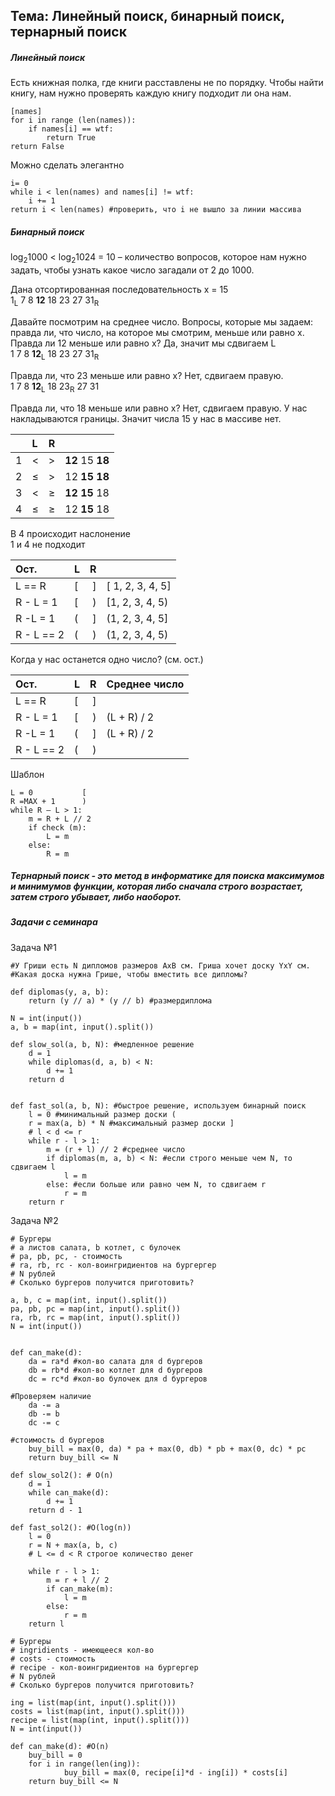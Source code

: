 ## Тема: Линейный поиск, бинарный поиск, тернарный поиск  
##### *Линейный поиск*    
Есть книжная полка, где книги расставлены не по порядку. Чтобы найти книгу, нам нужно проверять каждую книгу подходит ли она нам.  

	[names]  
	for i in range (len(names)):  
    	if names[i] == wtf:  
    	    return True  
	return False  
    
Можно сделать элегантно 

	i= 0
	while i < len(names) and names[i] != wtf:
		i += 1
	return i < len(names) #проверить, что i не вышло за линии массива


##### *Бинарный поиск* 
log<sub>2</sub>1000 < log<sub>2</sub>1024 = 10 – количество вопросов, которое нам нужно задать, чтобы узнать какое число загадали от 2 до 1000.

Дана отсортированная последовательность х = 15   
1<sub>L</sub> 7 8 __12__ 18 23 27 31<sub>R</sub> 

Давайте посмотрим на среднее число. Вопросы, которые мы задаем: правда ли, что число, на которое мы смотрим, меньше или равно х.
Правда ли 12 меньше или равно х? Да, значит мы сдвигаем L  
1 7 8 __12__<sub>L</sub> 18 23 27 31<sub>R</sub>

Правда ли, что 23 меньше или равно х? Нет, сдвигаем правую.    
1 7 8 __12__<sub>L</sub> 18 23<sub>R</sub> 27 31

Правда ли, что 18 меньше или равно х? Нет, сдвигаем правую. У нас накладываются границы. Значит числа 15 у нас в массиве нет.


||L|R||
|:---|:--|---:|:---| 
|1|<| >| __12__ 15 __18__
|2|≤|>|12 __15__ __18__|
|3|<|≥|__12__ __15__ 18|
|4| ≤| ≥|12 __15__ 18|    

В 4 происходит наслонение  
1 и 4 не подходит

|Ост.|L|R||
|:---|:--|---:|:---|
|L == R| [| ]| [ 1, 2, 3, 4, 5]
|R - L = 1| [ | )| [1, 2, 3, 4, 5)
|R -L = 1| (| ]| (1, 2, 3, 4, 5]
|R - L == 2| (| )| (1, 2, 3, 4, 5)

Когда у нас останется одно число? (см. ост.)

|Ост.|L|R|Среднее число|
|:---|:--|---:|:---|
|L == R| [| ]| 
|R - L = 1| [ | )| (L + R) / 2
|R -L = 1| (| ]| (L + R) / 2
|R - L == 2| (| )| 


Шаблон

	L = 0           [ 
	R =MAX + 1      )
	while R – L > 1:
    	m = R + L // 2
    	if check (m):
            L = m
    	else:
            R = m 

##### *Тернарный поиск* - это метод в информатике для поиска максимумов и минимумов функции, которая либо сначала строго возрастает, затем строго убывает, либо наоборот.

##### Задачи с семинара

Задача №1  

	#У Гриши есть N дипломов размеров AxB см. Гриша хочет доску YxY см.
	#Какая доска нужна Грише, чтобы вместить все дипломы?

	def diplomas(y, a, b):
    	return (y // a) * (y // b) #размердиплома

	N = int(input())
	a, b = map(int, input().split())

	def slow_sol(a, b, N): #медленное решение
    	d = 1
    	while diplomas(d, a, b) < N:
            d += 1
    	return d


	def fast_sol(a, b, N): #быстрое решение, используем бинарный поиск
    	l = 0 #минимальный размер доски (
    	r = max(a, b) * N #максимальный размер доски ]
    	# l < d <= r
    	while r - l > 1:
        	m = (r + l) // 2 #среднее число
        	if diplomas(m, a, b) < N: #если строго меньше чем N, то сдвигаем l
                l = m
        	else: #если больше или равно чем N, то сдвигаем r
                r = m
    	return r

Задача №2

	# Бургеры
	# а листов салата, b котлет, с булочек
	# pa, pb, pc, - стоимость
	# ra, rb, rc - кол-воингридиентов на бургергер
	# N рублей
	# Сколько бургеров получится приготовить?

	a, b, c = map(int, input().split())
	pa, pb, pc = map(int, input().split())
	ra, rb, rc = map(int, input().split())
	N = int(input())


	def can_make(d):
    	da = ra*d #кол-во салата для d бургеров
    	db = rb*d #кол-во котлет для d бургеров
    	dc = rc*d #кол-во булочек для d бургеров

	#Проверяем наличие
    	da -= a
    	db -= b
    	dc -= c

	#стоимость d бургеров
    	buy_bill = max(0, da) * pa + max(0, db) * pb + max(0, dc) * pc
    	return buy_bill <= N

	def slow_sol2(): # O(n)
    	d = 1
    	while can_make(d):
        	d += 1
    	return d - 1

	def fast_sol2(): #O(log(n))
    	l = 0
    	r = N + max(a, b, c)
    	# L <= d < R строгое количество денег

    	while r - l > 1:
        	m = r + l // 2
        	if can_make(m):
                l = m
        	else:
                r = m
    	return l 

	# Бургеры
	# ingridients - имеющееся кол-во
	# costs - стоимость
	# recipe - кол-воингридиентов на бургергер
	# N рублей
	# Сколько бургеров получится приготовить?

	ing = list(map(int, input().split()))
	costs = list(map(int, input().split()))
	recipe = list(map(int, input().split()))
	N = int(input())

	def can_make(d): #O(n)
    	buy_bill = 0
    	for i in range(len(ing)):
        	    buy_bill = max(0, recipe[i]*d - ing[i]) * costs[i]
    	return buy_bill <= N



 

